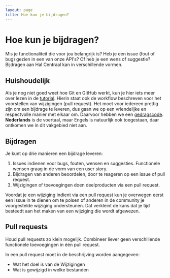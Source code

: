 ```yaml
---
layout: page
title: Hoe kun je bijdragen?
---
```

# Hoe kun je bijdragen?

Mis je functionaliteit die voor jou belangrijk is? Heb je een issue (fout of bug) gezien in een van onze API's? Of heb je een wens of suggestie? Bijdragen aan Hal Centraal kan in verschillende vormen.

## Huishoudelijk

Als je nog niet goed weet hoe Git en GitHub werkt, kun je hier iets meer over lezen in de [tutorial](github_tutorial.md). Hierin staat ook de workflow beschreven voor het voorstellen van wijzigingen (pull request). Het moet voor iedereen prettig zijn om een bijdrage te leveren, dus gaan we op een vriendelijke en respectvolle manier met elkaar om. Daarvoor hebben we een [gedragscode](CODE_OF_CONDUCT.md). **Nederlands** is de voertaal, maar Engels is natuurlijk ook toegestaan, daar ontkomen we in dit vakgebied niet aan.

## Bijdragen

Je kunt op drie manieren een bijdrage leveren:

1. Issues indienen voor bugs, fouten, wensen en suggesties. Functionele wensen graag in de vorm van een user story.
2. Bijdragen van anderen beoordelen, door te reageren op een issue of pull request.
3. Wijzigingen of toevoegingen doen deelproducten via een pull request.

Voordat je een wijziging indient via een pull request kun je overwegen eerst een issue in te dienen om te polsen of anderen in de community je voorgestelde wijziging ondersteunen. Dat verkleint de kans dat je tijd besteedt aan het maken van een wijziging die wordt afgewezen.

## Pull requests

Houd pull requests zo klein mogelijk. Combineer liever geen verschillende functionele toevoegingen in &eacute;&eacute;n pull request.

In een pull request moet in de beschrijving worden aangegeven:

- Wat het doel is van de Wijzigingen
- Wat is gewijzigd in welke bestanden
